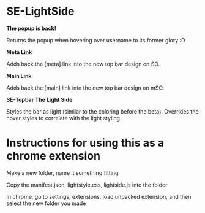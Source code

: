 SE-LightSide
===

**The popup is back!**

Returns the popup when hovering over username to its former glory :D

**Meta Link**

Adds back the [meta] link into the new top bar design on SO.

**Main Link**

Adds back the [main] link into the new top bar design on mSO.


**SE-Topbar The Light Side**

Styles the bar as light (similar to the coloring before the beta). 
Overrides the hover styles to correlate with the light styling.

Instructions for using this as a chrome extension
===

Make a new folder, name it something fitting

Copy the manifest.json, lightstyle.css, lightside.js into the folder

In chrome, go to settings, extensions, load unpacked extension, and then select the new folder you made
